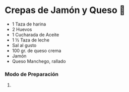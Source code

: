 # Crepas de Jamón y Queso :pig:

- 1 Taza de harina
- 2 Huevos
- 1 Cucharada de Aceite
- 1 ½ Taza de leche
- Sal al gusto
- 100 gr. de queso crema
- Jamón
- Queso Manchego, rallado

### Modo de Preparación

1. 



